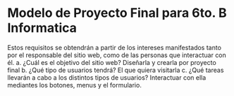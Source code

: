 # Modelo de Proyecto Final para 6to. B Informatica

Estos requisitos se obtendrán a partir de los intereses manifestados tanto por el responsable del sitio web, como de las personas que interactuar con él. 
a. ¿Cuál es el objetivo del sitio web?  Diseñarla y crearla por proyecto final
b. ¿Qué tipo de usuarios tendrá?  El que quiera visitarla
c. ¿Qué tareas llevarán a cabo a los distintos tipos de usuarios?  Interactuar con ella mediantes los botones, menus y el formulario.